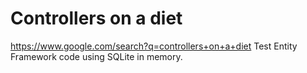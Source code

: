 Controllers on a diet
=====================

https://www.google.com/search?q=controllers+on+a+diet
Test Entity Framework code using SQLite in memory.